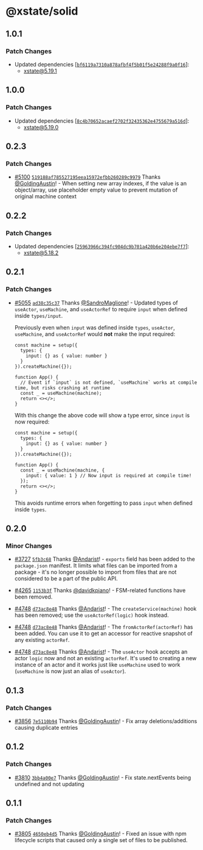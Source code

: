# @xstate/solid

## 1.0.1

### Patch Changes

- Updated dependencies [[`bf6119a7310a878afbf4f5b01f5e24288f9a0f16`](https://github.com/statelyai/xstate/commit/bf6119a7310a878afbf4f5b01f5e24288f9a0f16)]:
  - xstate@5.19.1

## 1.0.0

### Patch Changes

- Updated dependencies [[`8c4b70652acaef2702f32435362e4755679a516d`](https://github.com/statelyai/xstate/commit/8c4b70652acaef2702f32435362e4755679a516d)]:
  - xstate@5.19.0

## 0.2.3

### Patch Changes

- [#5100](https://github.com/statelyai/xstate/pull/5100) [`519188af785527195eea15972efbb260289c9979`](https://github.com/statelyai/xstate/commit/519188af785527195eea15972efbb260289c9979) Thanks [@GoldingAustin](https://github.com/GoldingAustin)! - When setting new array indexes, if the value is an object/array, use placeholder empty value to prevent mutation of original machine context

## 0.2.2

### Patch Changes

- Updated dependencies [[`25963966c394fc904dc9b701a420b6e204ebe7f7`](https://github.com/statelyai/xstate/commit/25963966c394fc904dc9b701a420b6e204ebe7f7)]:
  - xstate@5.18.2

## 0.2.1

### Patch Changes

- [#5055](https://github.com/statelyai/xstate/pull/5055) [`ad38c35c37`](https://github.com/statelyai/xstate/commit/ad38c35c377d4ec5c97710fda12512abbe5f7140) Thanks [@SandroMaglione](https://github.com/SandroMaglione)! - Updated types of `useActor`, `useMachine`, and `useActorRef` to require `input` when defined inside `types/input`.

  Previously even when `input` was defined inside `types`, `useActor`, `useMachine`, and `useActorRef` would **not** make the input required:

  ```tsx
  const machine = setup({
    types: {
      input: {} as { value: number }
    }
  }).createMachine({});

  function App() {
    // Event if `input` is not defined, `useMachine` works at compile time, but risks crashing at runtime
    const _ = useMachine(machine);
    return <></>;
  }
  ```

  With this change the above code will show a type error, since `input` is now required:

  ```tsx
  const machine = setup({
    types: {
      input: {} as { value: number }
    }
  }).createMachine({});

  function App() {
    const _ = useMachine(machine, {
      input: { value: 1 } // Now input is required at compile time!
    });
    return <></>;
  }
  ```

  This avoids runtime errors when forgetting to pass `input` when defined inside `types`.

## 0.2.0

### Minor Changes

- [#3727](https://github.com/statelyai/xstate/pull/3727) [`5fb3c68`](https://github.com/statelyai/xstate/commit/5fb3c68) Thanks [@Andarist](https://github.com/Andarist)! - `exports` field has been added to the `package.json` manifest. It limits what files can be imported from a package - it's no longer possible to import from files that are not considered to be a part of the public API.

- [#4265](https://github.com/statelyai/xstate/pull/4265) [`1153b3f`](https://github.com/statelyai/xstate/commit/1153b3f) Thanks [@davidkpiano](https://github.com/davidkpiano)! - FSM-related functions have been removed.

- [#4748](https://github.com/statelyai/xstate/pull/4748) [`d73ac8e48`](https://github.com/statelyai/xstate/commit/d73ac8e48af82d4d3bde648206e633eb93193353) Thanks [@Andarist](https://github.com/Andarist)! - The `createService(machine)` hook has been removed; use the `useActorRef(logic)` hook instead.

- [#4748](https://github.com/statelyai/xstate/pull/4748) [`d73ac8e48`](https://github.com/statelyai/xstate/commit/d73ac8e48af82d4d3bde648206e633eb93193353) Thanks [@Andarist](https://github.com/Andarist)! - The `fromActorRef(actorRef)` has been added. You can use it to get an accessor for reactive snapshot of any existing `actorRef`.

- [#4748](https://github.com/statelyai/xstate/pull/4748) [`d73ac8e48`](https://github.com/statelyai/xstate/commit/d73ac8e48af82d4d3bde648206e633eb93193353) Thanks [@Andarist](https://github.com/Andarist)! - The `useActor` hook accepts an actor `logic` now and not an existing `actorRef`. It's used to creating a new instance of an actor and it works just like `useMachine` used to work (`useMachine` is now just an alias of `useActor`).

## 0.1.3

### Patch Changes

- [#3856](https://github.com/statelyai/xstate/pull/3856) [`7e5110b94`](https://github.com/statelyai/xstate/commit/7e5110b9454d50b81cd7089eaeaf84cb14415f43) Thanks [@GoldingAustin](https://github.com/GoldingAustin)! - Fix array deletions/additions causing duplicate entries

## 0.1.2

### Patch Changes

- [#3810](https://github.com/statelyai/xstate/pull/3810) [`3bb4a00e7`](https://github.com/statelyai/xstate/commit/3bb4a00e7e4eb66a3fabfc20e811bbadfa8eb7a4) Thanks [@GoldingAustin](https://github.com/GoldingAustin)! - Fix state.nextEvents being undefined and not updating

## 0.1.1

### Patch Changes

- [#3805](https://github.com/statelyai/xstate/pull/3805) [`4650eb4d5`](https://github.com/statelyai/xstate/commit/4650eb4d533251cd8a9a30c9e89710b486386e3a) Thanks [@GoldingAustin](https://github.com/GoldingAustin)! - Fixed an issue with npm lifecycle scripts that caused only a single set of files to be published.
